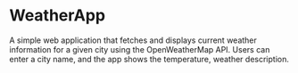 # WeatherApp
 A simple web application that fetches and displays current weather information for a given city using the OpenWeatherMap API. Users can enter a city name, and the app shows the temperature, weather description. 
